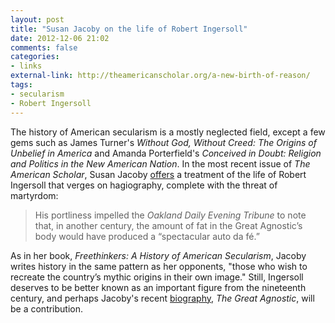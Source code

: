 ```yaml
---
layout: post
title: "Susan Jacoby on the life of Robert Ingersoll"
date: 2012-12-06 21:02
comments: false
categories: 
- links
external-link: http://theamericanscholar.org/a-new-birth-of-reason/
tags:
- secularism
- Robert Ingersoll
---
```


The history of American secularism is a mostly neglected field, except a
few gems such as James Turner's *Without God, Without Creed: The Origins
of Unbelief in America* and Amanda Porterfield's *Conceived in Doubt:
Religion and Politics in the New American Nation*. In the most recent
issue of *The American Scholar*, Susan Jacoby [offers][] a treatment of
the life of Robert Ingersoll that verges on hagiography, complete with
the threat of martyrdom:

> His portliness impelled the *Oakland Daily Evening Tribune* to note
> that, in another century, the amount of fat in the Great Agnostic’s
> body would have produced a “spectacular auto da fé.”

As in her book, *Freethinkers: A History of American Secularism*, Jacoby
writes history in the same pattern as her opponents, "those who wish to
recreate the country’s mythic origins in their own image." Still,
Ingersoll deserves to be better known as an important figure from the
nineteenth century, and perhaps Jacoby's recent [biography][], *The
Great Agnostic*, will be a contribution.

  [offers]: http://theamericanscholar.org/a-new-birth-of-reason/
  [biography]: https://www.amazon.com/dp/0300137257/ref=as_li_ss_til?tag=readthefathers-20&camp=0&creative=0&linkCode=as4&creativeASIN=0300137257&adid=1NFNP6QDRB7GPE8K6953&
